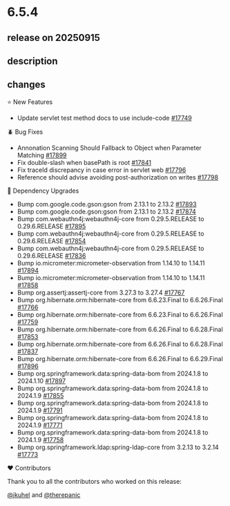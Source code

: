 # 6.5.4

## release on 20250915
## description
## changes
⭐ New Features

* Update servlet test method docs to use include-code <a href="https://github.com/spring-projects/spring-security/pull/17749" data-hovercard-type="pull_request" data-hovercard-url="/spring-projects/spring-security/pull/17749/hovercard">#17749</a>

🪲 Bug Fixes

* Annonation Scanning Should Fallback to Object when Parameter Matching <a href="https://github.com/spring-projects/spring-security/issues/17899" data-hovercard-type="issue" data-hovercard-url="/spring-projects/spring-security/issues/17899/hovercard">#17899</a>
* Fix double-slash when basePath is root <a href="https://github.com/spring-projects/spring-security/pull/17841" data-hovercard-type="pull_request" data-hovercard-url="/spring-projects/spring-security/pull/17841/hovercard">#17841</a>
* Fix traceId discrepancy in case error in servlet web <a href="https://github.com/spring-projects/spring-security/issues/17796" data-hovercard-type="issue" data-hovercard-url="/spring-projects/spring-security/issues/17796/hovercard">#17796</a>
* Reference should advise avoiding post-authorization on writes <a href="https://github.com/spring-projects/spring-security/issues/17798" data-hovercard-type="issue" data-hovercard-url="/spring-projects/spring-security/issues/17798/hovercard">#17798</a>

🔨 Dependency Upgrades

* Bump com.google.code.gson:gson from 2.13.1 to 2.13.2 <a href="https://github.com/spring-projects/spring-security/pull/17893" data-hovercard-type="pull_request" data-hovercard-url="/spring-projects/spring-security/pull/17893/hovercard">#17893</a>
* Bump com.google.code.gson:gson from 2.13.1 to 2.13.2 <a href="https://github.com/spring-projects/spring-security/pull/17874" data-hovercard-type="pull_request" data-hovercard-url="/spring-projects/spring-security/pull/17874/hovercard">#17874</a>
* Bump com.webauthn4j:webauthn4j-core from 0.29.5.RELEASE to 0.29.6.RELEASE <a href="https://github.com/spring-projects/spring-security/pull/17895" data-hovercard-type="pull_request" data-hovercard-url="/spring-projects/spring-security/pull/17895/hovercard">#17895</a>
* Bump com.webauthn4j:webauthn4j-core from 0.29.5.RELEASE to 0.29.6.RELEASE <a href="https://github.com/spring-projects/spring-security/pull/17854" data-hovercard-type="pull_request" data-hovercard-url="/spring-projects/spring-security/pull/17854/hovercard">#17854</a>
* Bump com.webauthn4j:webauthn4j-core from 0.29.5.RELEASE to 0.29.6.RELEASE <a href="https://github.com/spring-projects/spring-security/pull/17836" data-hovercard-type="pull_request" data-hovercard-url="/spring-projects/spring-security/pull/17836/hovercard">#17836</a>
* Bump io.micrometer:micrometer-observation from 1.14.10 to 1.14.11 <a href="https://github.com/spring-projects/spring-security/pull/17894" data-hovercard-type="pull_request" data-hovercard-url="/spring-projects/spring-security/pull/17894/hovercard">#17894</a>
* Bump io.micrometer:micrometer-observation from 1.14.10 to 1.14.11 <a href="https://github.com/spring-projects/spring-security/pull/17858" data-hovercard-type="pull_request" data-hovercard-url="/spring-projects/spring-security/pull/17858/hovercard">#17858</a>
* Bump org.assertj:assertj-core from 3.27.3 to 3.27.4 <a href="https://github.com/spring-projects/spring-security/pull/17767" data-hovercard-type="pull_request" data-hovercard-url="/spring-projects/spring-security/pull/17767/hovercard">#17767</a>
* Bump org.hibernate.orm:hibernate-core from 6.6.23.Final to 6.6.26.Final <a href="https://github.com/spring-projects/spring-security/pull/17766" data-hovercard-type="pull_request" data-hovercard-url="/spring-projects/spring-security/pull/17766/hovercard">#17766</a>
* Bump org.hibernate.orm:hibernate-core from 6.6.23.Final to 6.6.26.Final <a href="https://github.com/spring-projects/spring-security/pull/17759" data-hovercard-type="pull_request" data-hovercard-url="/spring-projects/spring-security/pull/17759/hovercard">#17759</a>
* Bump org.hibernate.orm:hibernate-core from 6.6.26.Final to 6.6.28.Final <a href="https://github.com/spring-projects/spring-security/pull/17853" data-hovercard-type="pull_request" data-hovercard-url="/spring-projects/spring-security/pull/17853/hovercard">#17853</a>
* Bump org.hibernate.orm:hibernate-core from 6.6.26.Final to 6.6.28.Final <a href="https://github.com/spring-projects/spring-security/pull/17837" data-hovercard-type="pull_request" data-hovercard-url="/spring-projects/spring-security/pull/17837/hovercard">#17837</a>
* Bump org.hibernate.orm:hibernate-core from 6.6.26.Final to 6.6.29.Final <a href="https://github.com/spring-projects/spring-security/pull/17896" data-hovercard-type="pull_request" data-hovercard-url="/spring-projects/spring-security/pull/17896/hovercard">#17896</a>
* Bump org.springframework.data:spring-data-bom from 2024.1.8 to 2024.1.10 <a href="https://github.com/spring-projects/spring-security/pull/17897" data-hovercard-type="pull_request" data-hovercard-url="/spring-projects/spring-security/pull/17897/hovercard">#17897</a>
* Bump org.springframework.data:spring-data-bom from 2024.1.8 to 2024.1.9 <a href="https://github.com/spring-projects/spring-security/pull/17855" data-hovercard-type="pull_request" data-hovercard-url="/spring-projects/spring-security/pull/17855/hovercard">#17855</a>
* Bump org.springframework.data:spring-data-bom from 2024.1.8 to 2024.1.9 <a href="https://github.com/spring-projects/spring-security/pull/17791" data-hovercard-type="pull_request" data-hovercard-url="/spring-projects/spring-security/pull/17791/hovercard">#17791</a>
* Bump org.springframework.data:spring-data-bom from 2024.1.8 to 2024.1.9 <a href="https://github.com/spring-projects/spring-security/pull/17771" data-hovercard-type="pull_request" data-hovercard-url="/spring-projects/spring-security/pull/17771/hovercard">#17771</a>
* Bump org.springframework.data:spring-data-bom from 2024.1.8 to 2024.1.9 <a href="https://github.com/spring-projects/spring-security/pull/17758" data-hovercard-type="pull_request" data-hovercard-url="/spring-projects/spring-security/pull/17758/hovercard">#17758</a>
* Bump org.springframework.ldap:spring-ldap-core from 3.2.13 to 3.2.14 <a href="https://github.com/spring-projects/spring-security/pull/17773" data-hovercard-type="pull_request" data-hovercard-url="/spring-projects/spring-security/pull/17773/hovercard">#17773</a>

❤️ Contributors

Thank you to all the contributors who worked on this release:

<a class="user-mention notranslate" data-hovercard-type="user" data-hovercard-url="/users/jkuhel/hovercard" data-octo-click="hovercard-link-click" data-octo-dimensions="link_type:self" href="https://github.com/jkuhel">@jkuhel</a> and <a class="user-mention notranslate" data-hovercard-type="user" data-hovercard-url="/users/therepanic/hovercard" data-octo-click="hovercard-link-click" data-octo-dimensions="link_type:self" href="https://github.com/therepanic">@therepanic</a>

